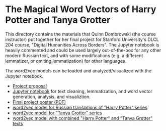 # The Magical Word Vectors of Harry Potter and Tanya Grotter

This directory contains the materials that Quinn Dombrowski (the course instructor) put together for her final project for Stanford University's DLCL 204 course, "Digital Humanities Across Borders". The Jupyter notebook is heavily commented and could be used largely out-of-the-box for any other modern Russian text, and with some modifications (e.g. a different lemmatizer, or omiting lemmatization) for other languages.

The word2vec models can be loaded and analyzed/visualized with the Jupyter notebook.

* [Project proposal](project_proposal_harry_potter_tanya_grotter_2019.md)
* [Jupyter notebook](russian_text_cleanup_word_vectors.ipynb) for text cleaning, lemmatization, and word vector generation, analysis, and visualiztion.
* [Final project poster (PDF)](dombrowski_dlcl204poster_2019.pdf)
* [word2vec model for Russian translations of "Harry Potter" series](russian_harrypotter.model)
* [word2vec model for "Tanya Grotter" series](tanyagrotter.model)
* [word2vec model with combined "Harry Potter" and "Tanya Grotter" texts](russian_harrypotter_tanyagrotter.model)
